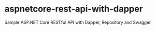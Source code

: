 # aspnetcore-rest-api-with-dapper
Sample ASP.NET Core RESTful API with Dapper, Repository and Swagger
